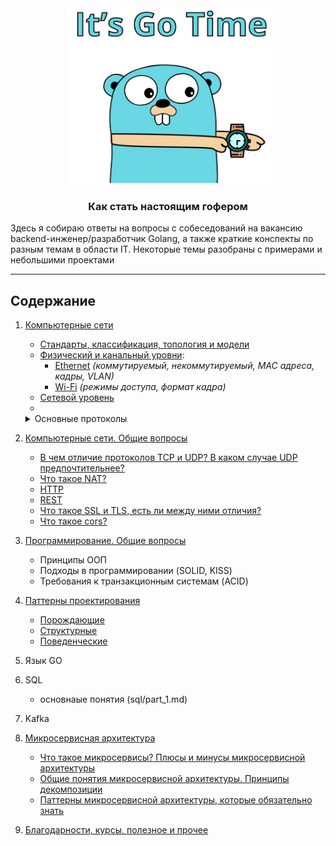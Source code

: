 <div align="center">
  <img width="325" height="281" src="misc/gopher.png">
  <h3>Как стать настоящим гофером</h3>
</div>

Здесь я собираю ответы на вопросы с собеседований на вакансию backend-инженер/разработчик Golang, а также 
краткие конспекты по разным темам в области IT. Некоторые темы разобраны с примерами и небольшими проектами  

---

## Содержание 

1. [Компьютерные сети](networking/part_1.md)
   - [Стандарты, классификация, топология и модели](networking/part_1.md)
   - [Физический и канальный уровни](networking/part_2.md):
      - [Ethernet](networking/part_3.md) _(коммутируемый, некоммутируемый, MAC адреса, кадры, VLAN)_
      - [Wi-Fi](networking/part_4.md) _(режимы доступа, формат кадра)_
   - [Сетевой уровень](networking/part_5.md)
   - 
   
   <details>
   <summary>Основные протоколы</summary>
   <a href="networking/part_3.md#протокол-stp">Протокол STP</a>
   </details>

2. [Компьютерные сети. Общие вопросы](https://github.com/sxexesx/learn-backend/blob/main/common/about.md)
   - [В чем отличие протоколов TCP и UDP? В каком случае UDP предпочтительнее?](https://github.com/sxexesx/learn-backend/blob/main/common/about.md#%D0%B2-%D1%87%D0%B5%D0%BC-%D0%BE%D1%82%D0%BB%D0%B8%D1%87%D0%B8%D0%B5-%D0%BF%D1%80%D0%BE%D1%82%D0%BE%D0%BA%D0%BE%D0%BB%D0%BE%D0%B2-tcp-%D0%B8-udp-%D0%B2-%D0%BA%D0%B0%D0%BA%D0%BE%D0%BC-%D1%81%D0%BB%D1%83%D1%87%D0%B0%D0%B5-udp-%D0%BF%D1%80%D0%B5%D0%B4%D0%BF%D0%BE%D1%87%D1%82%D0%B8%D1%82%D0%B5%D0%BB%D1%8C%D0%BD%D0%B5%D0%B5)
   - [Что такое NAT?](https://github.com/sxexesx/learn-backend/blob/main/common/about.md#%D0%B2-%D1%87%D0%B5%D0%BC-%D0%BE%D1%82%D0%BB%D0%B8%D1%87%D0%B8%D0%B5-%D0%BF%D1%80%D0%BE%D1%82%D0%BE%D0%BA%D0%BE%D0%BB%D0%BE%D0%B2-tcp-%D0%B8-udp-%D0%B2-%D0%BA%D0%B0%D0%BA%D0%BE%D0%BC-%D1%81%D0%BB%D1%83%D1%87%D0%B0%D0%B5-udp-%D0%BF%D1%80%D0%B5%D0%B4%D0%BF%D0%BE%D1%87%D1%82%D0%B8%D1%82%D0%B5%D0%BB%D1%8C%D0%BD%D0%B5%D0%B5)
   - [HTTP](https://github.com/sxexesx/learn-backend/blob/main/common/about.md#http)
   - [REST](https://github.com/sxexesx/learn-backend/blob/main/common/about.md#rest)
   - [Что такое SSL и TLS, есть ли между ними отличия?](https://github.com/sxexesx/learn-backend/blob/main/common/about.md#%D0%B2-%D1%87%D0%B5%D0%BC-%D0%BE%D1%82%D0%BB%D0%B8%D1%87%D0%B8%D0%B5-%D0%BF%D1%80%D0%BE%D1%82%D0%BE%D0%BA%D0%BE%D0%BB%D0%BE%D0%B2-tcp-%D0%B8-udp-%D0%B2-%D0%BA%D0%B0%D0%BA%D0%BE%D0%BC-%D1%81%D0%BB%D1%83%D1%87%D0%B0%D0%B5-udp-%D0%BF%D1%80%D0%B5%D0%B4%D0%BF%D0%BE%D1%87%D1%82%D0%B8%D1%82%D0%B5%D0%BB%D1%8C%D0%BD%D0%B5%D0%B5)
   - [Что такое cors?](https://github.com/sxexesx/learn-backend/blob/main/common/about.md#%D0%B2-%D1%87%D0%B5%D0%BC-%D0%BE%D1%82%D0%BB%D0%B8%D1%87%D0%B8%D0%B5-%D0%BF%D1%80%D0%BE%D1%82%D0%BE%D0%BA%D0%BE%D0%BB%D0%BE%D0%B2-tcp-%D0%B8-udp-%D0%B2-%D0%BA%D0%B0%D0%BA%D0%BE%D0%BC-%D1%81%D0%BB%D1%83%D1%87%D0%B0%D0%B5-udp-%D0%BF%D1%80%D0%B5%D0%B4%D0%BF%D0%BE%D1%87%D1%82%D0%B8%D1%82%D0%B5%D0%BB%D1%8C%D0%BD%D0%B5%D0%B5)

3. [Программирование. Общие вопросы]()
    - Принципы ООП
    - Подходы в программировании (SOLID, KISS)
    - Требования к транзакционным системам (ACID)     
  
4. [Паттерны проектирования](https://github.com/sxexesx/learn-backend/blob/main/patterns/about.md)
   - [Порождающие](https://github.com/sxexesx/learn-backend/blob/main/patterns/about.md#%D0%BF%D0%BE%D1%80%D0%BE%D0%B6%D0%B4%D0%B0%D1%8E%D1%89%D0%B8%D0%B5--creational-patterns)
   - [Структурные](https://github.com/sxexesx/learn-backend/blob/main/patterns/about.md#%D1%81%D1%82%D1%80%D1%83%D0%BA%D1%82%D1%83%D1%80%D0%BD%D1%8B%D0%B5--structural-patterns)
   - [Поведенческие](https://github.com/sxexesx/learn-backend/blob/main/patterns/about.md#%D0%BF%D0%BE%D0%B2%D0%B5%D0%B4%D0%B5%D0%BD%D1%87%D0%B5%D1%81%D0%BA%D0%B8%D0%B5--behavioral-patterns)
  

6. Язык GO

7. SQL
   - основнаые понятия (sql/part_1.md)

8. Kafka

9. [Микросервисная архитектура](microsvc/common.md)
   - [Что такое микросервисы? Плюсы и минусы микросервисной архитектуры](microsvc/about.md)
   - [Общие понятия микросервисной архитектуры. Принципы декомпозиции](microsvc/decomposition.md) 
   - [Паттерны микросервисной архитектуры, которые обязательно знать](microsvc/most_known.md)

10. [Благодарности, курсы, полезное и прочее](misc/acknowledgements.md)
